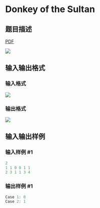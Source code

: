 # Donkey of the Sultan

## 题目描述

[problemUrl]: https://uva.onlinejudge.org/index.php?option=com_onlinejudge&Itemid=8&category=279&page=show_problem&problem=3858

[PDF](https://uva.onlinejudge.org/external/124/p12427.pdf)

![](https://cdn.luogu.com.cn/upload/vjudge_pic/UVA12427/ca724d1885883c583e15b7a186e5da0886fc82de.png)

## 输入输出格式

### 输入格式

![](https://cdn.luogu.com.cn/upload/vjudge_pic/UVA12427/3afe51ff989e7eb549e9f1523cae4b076eb2c445.png)

### 输出格式

![](https://cdn.luogu.com.cn/upload/vjudge_pic/UVA12427/bf0f8680ff3c6d2e3431c4f2f820cbf3f80e0fbf.png)

## 输入输出样例

### 输入样例 #1

```cpp
2
1 1 0 0 1 1
2 3 1 1 3 4
```


### 输出样例 #1

```cpp
Case 1: 0
Case 2: 1
```


